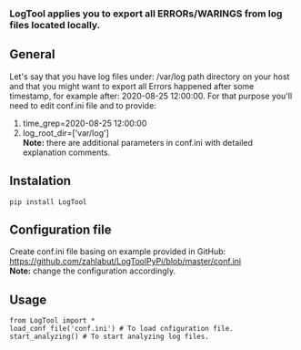 
### LogTool applies you to export all ERRORs/WARINGS from log files located locally.
## General
Let's say that you have log files under: /var/log path directory on your host and that you might want to export all Errors happened after some timestamp, for example after: 2020-08-25 12:00:00.
For that purpose you'll need to edit conf.ini file and to provide:
1) time_grep=2020-08-25 12:00:00
2) log_root_dir=['var/log']
<br>**Note:** there are additional parameters in conf.ini with detailed explanation comments. 
## Instalation
    pip install LogTool
## Configuration file
Create conf.ini file basing on example provided in GitHub: https://github.com/zahlabut/LogToolPyPi/blob/master/conf.ini 
<br>**Note:** change the configuration accordingly.
## Usage
    from LogTool import *
    load_conf_file('conf.ini') # To load cnfiguration file.
    start_analyzing() # To start analyzing log files.







